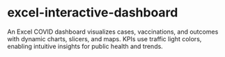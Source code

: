 # excel-interactive-dashboard
An Excel COVID dashboard visualizes cases, vaccinations, and outcomes with dynamic charts, slicers, and maps. KPIs use traffic light colors, enabling intuitive insights for public health and trends.
